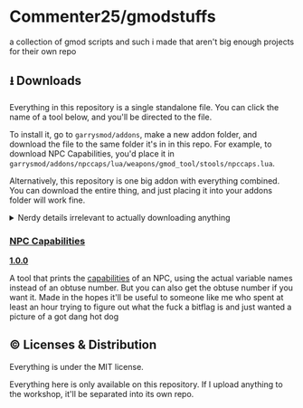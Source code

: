 # Commenter25/gmodstuffs
a collection of gmod scripts and such i made that aren't big enough projects for their own repo

## ⭳ Downloads
Everything in this repository is a single standalone file. You can click the name of a tool below, and you'll be directed to the file.

To install it, go to `garrysmod/addons`, make a new addon folder, and download the file to the same folder it's in in this repo. For example, to download NPC Capabilities, you'd place it in `garrysmod/addons/npccaps/lua/weapons/gmod_tool/stools/npccaps.lua`.

Alternatively, this repository is one big addon with everything combined. You can download the entire thing, and just placing it into your addons folder will work fine.

<details>

<summary>Nerdy details irrelevant to actually downloading anything</summary>

The repo is formatted this way because of how Gmod works, and the major inconvenience separating everything would cause to downloading and mounting; and how GitHub works, not allowing you to download an individual folder. Because of this structure, if anything requires more than one file, it'll almost certainly become its own repository. But this works for really basic and niche tools, which is probably all this repo will be.

</details>


### [NPC Capabilities](lua/weapons/gmod_tool/stools/npccaps.lua)

[**1.0.0**](lua/weapons/gmod_tool/stools/npccaps-CHANGELOG.md)

A tool that prints the [capabilities](https://wiki.facepunch.com/gmod/Enums/CAP) of an NPC, using the actual variable names instead of an obtuse number. But you can also get the obtuse number if you want it. Made in the hopes it'll be useful to someone like me who spent at least an hour trying to figure out what the fuck a bitflag is and just wanted a picture of a got dang hot dog


## © Licenses & Distribution
Everything is under the MIT license.

Everything here is only available on this repository. If I upload anything to the workshop, it'll be separated into its own repo.
